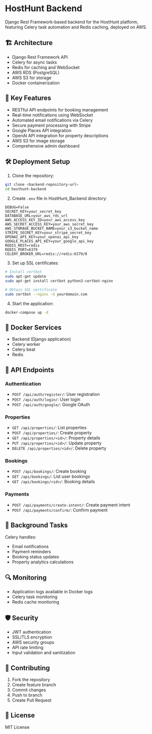 # HostHunt Backend

Django Rest Framework-based backend for the HostHunt platform, featuring Celery task automation and Redis caching, deployed on AWS.

## 🏗 Architecture

- Django Rest Framework API
- Celery for async tasks
- Redis for caching and WebSocket
- AWS RDS (PostgreSQL)
- AWS S3 for storage
- Docker containerization

## 🚀 Key Features

- RESTful API endpoints for booking management
- Real-time notifications using WebSocket
- Automated email notifications via Celery
- Secure payment processing with Stripe
- Google Places API integration
- OpenAI API integration for property descriptions
- AWS S3 for image storage
- Comprehensive admin dashboard

## 🛠 Deployment Setup

1. Clone the repository:
```bash
git clone <backend-repository-url>
cd hosthunt-backend
```

2. Create `.env` file in HostHunt_Backend directory:
```env
DEBUG=False
SECRET_KEY=your_secret_key
DATABASE_URL=your_aws_rds_url
AWS_ACCESS_KEY_ID=your_aws_access_key
AWS_SECRET_ACCESS_KEY=your_aws_secret_key
AWS_STORAGE_BUCKET_NAME=your_s3_bucket_name
STRIPE_SECRET_KEY=your_stripe_secret_key
OPENAI_API_KEY=your_openai_api_key
GOOGLE_PLACES_API_KEY=your_google_api_key
REDIS_HOST=redis
REDIS_PORT=6379
CELERY_BROKER_URL=redis://redis:6379/0
```

3. Set up SSL certificates:
```bash
# Install certbot
sudo apt-get update
sudo apt-get install certbot python3-certbot-nginx

# Obtain SSL certificate
sudo certbot --nginx -d yourdomain.com
```

4. Start the application:
```bash
docker-compose up -d
```

## 🐳 Docker Services

- Backend (Django application)
- Celery worker
- Celery beat
- Redis

## 📡 API Endpoints

### Authentication
- `POST /api/auth/register/`: User registration
- `POST /api/auth/login/`: User login
- `POST /api/auth/google/`: Google OAuth

### Properties
- `GET /api/properties/`: List properties
- `POST /api/properties/`: Create property
- `GET /api/properties/<id>/`: Property details
- `PUT /api/properties/<id>/`: Update property
- `DELETE /api/properties/<id>/`: Delete property

### Bookings
- `POST /api/bookings/`: Create booking
- `GET /api/bookings/`: List user bookings
- `GET /api/bookings/<id>/`: Booking details

### Payments
- `POST /api/payments/create-intent/`: Create payment intent
- `POST /api/payments/confirm/`: Confirm payment

## 🔄 Background Tasks

Celery handles:
- Email notifications
- Payment reminders
- Booking status updates
- Property analytics calculations

## 🔍 Monitoring

- Application logs available in Docker logs
- Celery task monitoring
- Redis cache monitoring

## 🛡 Security

- JWT authentication
- SSL/TLS encryption
- AWS security groups
- API rate limiting
- Input validation and sanitization

## 🤝 Contributing

1. Fork the repository
2. Create feature branch
3. Commit changes
4. Push to branch
5. Create Pull Request

## 📄 License

MIT License
